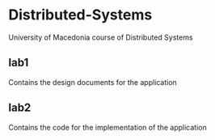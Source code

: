 # Distributed-Systems
University of Macedonia course of Distributed Systems

## lab1
Contains the design documents for the application

## lab2
Contains the code for the implementation of the application

